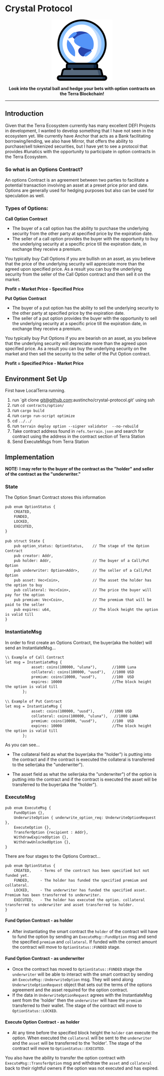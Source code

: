 # Crystal Protocol


<p align="center" >
<img src="./docs/logo.svg" alt="logo" width="200"/>
</p>

<p align="center" >
<b>Look into the crystal ball and hedge your bets with option contracts on the Terra Blockchain!</b>
</p>

---

## Introduction
Given that the Terra Ecosystem currently has many excellent DEFI Projects in development, I wanted to develop something that 
I have not seen in the ecosystem yet. We currently have Anchor that acts as a Bank facilitating borrowing/lending, we also 
have Mirror, that offers the ability to purchase/sell tokenized securities, but I have yet to see a protocol that provides #lunatics
with the opportunity to participate in option contracts in the Terra Ecosystem.


### So what is an Options Contract?
An options Contract is an agreement between two parties to facilitate a potential 
transaction involving an asset at a preset price prior and date. Options are generally used for hedging purposes but also can be used for
speculation as well. 

### Types of Options:

**Call Option Contract** 
- The buyer of a call option has the ability to purchase the underlying security from the other party at specified price by the expiration date.
- The seller of a call option provides the buyer with the opportunity to buy the underlying security at a specific price till the expiration date, in exchange they receive a premium.

You typically buy Call Options if you are bullish on an asset, as you believe that the price of the underlying security will appreciate more than the agreed upon specified price. As a result you can buy the
underlying security from the seller of the Call Option contract and then sell it on the market.

**Profit = Market Price - Specified Price**

**Put Option Contract** 
- The buyer of a put option has the ability to sell the underlying security to the other party at specified price by the expiration date.
- The seller of a put option provides the buyer with the opportunity to sell the underlying security at a specific price till the expiration date, in exchange they receive a premium.

You typically buy Put Options if you are bearish on an asset, as you believe that the underlying security will depreciate more than the agreed upon specified price. As a result you can buy the underlying
security on the market and then sell the security to the seller of the Put Option contract.

**Profit = Specified Price - Market Price**


## Environment Set Up
First have LocalTerra running.

1. run `git clone git@github.com:austincho/crystal-protocol.git' using ssh
2. run `cd contracts/option/`
3. run `cargo build`
4. run `cargo run-script optimize`
5. cd `../../`
6. run `terrain deploy option --signer validator  --no-rebuild`
7. Take contract address found in `refs.terrain.json` and search for contract using the address  in the contract section of Terra Station
8. Send ExecuteMsgs from Terra Station

## Implementation

**NOTE: I may refer to the buyer of the contract as the "holder" and seller of the contract as the "underwriter."**

### State
The Option Smart Contract stores this information
```
pub enum OptionStatus {
    CREATED,       
    FUNDED,         
    LOCKED,
    EXECUTED,
}

pub struct State {
    pub option_status: OptionStatus,    // The stage of the Option Contract
    pub creator: Addr,              
    pub holder: Addr,                   // The buyer of a Call/Put Option
    pub underwriter: Option<Addr>,      // The seller of a Call/Put Option
    pub asset: Vec<Coin>,               // The asset the holder has the option to buy
    pub collateral: Vec<Coin>,          // The price the buyer will pay for the option
    pub premium: Vec<Coin>,             // The premium that will be paid to the seller
    pub expires: u64,                   // The block height the option is valid till
}
```

### InstantiateMsg

In order to first create an Options Contract, the buyer(aka the holder) will send an InstantiateMsg...
```
\\ Example of Call Contract
let msg = InstantiateMsg {
            asset: coins(100000, "uluna"),       //1000 Luna
            collateral: coins(100000, "uusd"),   //1000 USD
            premium: coins(10000, "uusd"),       //100  USD
            expires: 10000                       //The block height the option is valid till
        };
        
\\ Example of Put Contract
let msg = InstantiateMsg {
            asset: coins(100000, "uusd"),       //1000 USD
            collateral: coins(100000, "uluna"),   //1000 LUNA
            premium: coins(10000, "uusd"),       //100  USD
            expires: 10000                       //The block height the option is valid till
        };
```
As you can see...
* The collateral field as what the buyer(aka the "holder") is putting into the contract and if the
contract is executed the collateral is transferred to the seller(aka the "underwriter").

* The asset field as what the 
seller(aka the "underwriter") of the option is putting into the contract and if the contract is executed the asset will be 
transferred to the buyer(aka the "holder").

### ExecuteMsg

```
pub enum ExecuteMsg {
    FundOption {},
    UnderwriteOption { underwrite_option_req: UnderwriteOptionRequest },
    ExecuteOption {},
    TransferOption {recipient : Addr},
    WithdrawExpiredOption {},
    WithdrawUnlockedOption {},
}
```
There are four stages to the Options Contract...

```
pub enum OptionStatus {
    CREATED,    - Terms of the contract has been specified but not funded yet.
    FUNDED,     - The holder has funded the specified premium and collateral.
    LOCKED,     - The underwriter has funded the specified asset. Premium has been transferred to underwriter.
    EXECUTED,   - The holder has executed the option. collateral transferred to underwriter and asset transferred to holder.
}
```

#### Fund Option Contract - as holder
* After instantiating the smart contract the `holder` of the contract will have to fund the option by sending an `ExecuteMsg::FundOption` msg
and send the specified `premium` and `collateral`. If funded with the correct amount the contract will move to `OptionStatus::FUNDED` stage.

#### Fund Option Contract - as underwriter
* Once the contract has moved to `OptionStatus::FUNDED` stage the `underwriter` will be able to interact with the smart contract by
sending an `ExecuteMsg::UnderwriteOption` msg. They will send along `UnderwriteOptionRequest` object that sets out the terms of the options agreement and the asset
required for the option contract.
* If the data in `UnderwriteOptionRequest` agrees with the InstantiateMsg sent from the 'holder' then the `underwriter` will have the `premium` transferred
to their wallet. The stage of the contract will move to `OptionStatus::LOCKED`.

#### Execute Option Contract - as holder
* At any time before the specified block height the `holder` can execute the option. When executed the `collateral` will be sent to 
the `underwriter` and the `asset` will be transferred to the 'holder'. The stage of the contract will move to `OptionStatus::EXECUTED`.


You also have the ability to transfer the option contract with `ExecuteMsg::TransferOption` msg and withdraw the `asset` and `collateral`
back to their rightful owners if the option was not executed and has expired.
